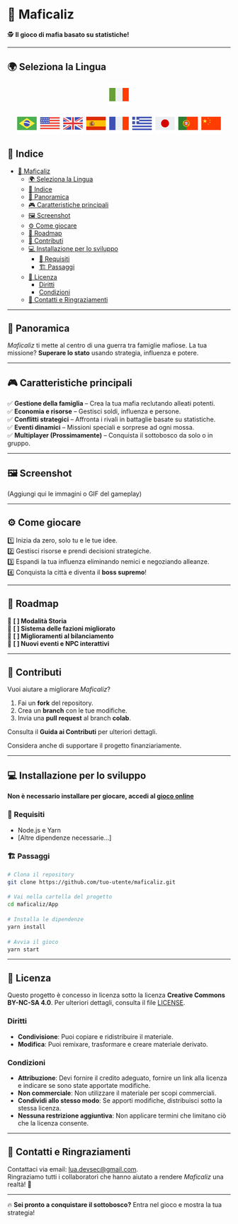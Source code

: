 # 🎩 Maficaliz

🕵️ **Il gioco di mafia basato su statistiche!**

---

## 🌍 Seleziona la Lingua

<div style="text-align: center;"> 

[![Italiano](./flag-icons/flag-italy-48.png)](./README.it.md)

[![Português](./flag-icons/flag-brazil-48.png)](../../README.md) [![English](./flag-icons/flag-usa-48.png)](./README.en.md) [![English](./flag-icons/flag-great-britain-48.png)](./README.gb.md) [![Español](./flag-icons/flag-spain-flag-48.png)](./README.es.md) [![Français](./flag-icons/flag-france-48.png)](./README.fr.md) [![Ελληνικά](./flag-icons/flag-greece-48.png)](./README.gr.md) [![日本語](./flag-icons/flag-japan-48.png)](./README.jp.md) [![Português (Portugal)](./flag-icons/flag-portugal-48.png)](./README.pt.md) [![中文](./flag-icons/flag-china-48.png)](./README.ch.md)

</div>

## 📑 Indice  

- [🎩 Maficaliz](#-maficaliz)
  - [🌍 Seleziona la Lingua](#-seleziona-la-lingua)
  - [📑 Indice](#-indice)
  - [📖 Panoramica](#-panoramica)
  - [🎮 Caratteristiche principali](#-caratteristiche-principali)
  - [🖼️ Screenshot](#️-screenshot)
  - [⚙️ Come giocare](#️-come-giocare)
  - [🚀 Roadmap](#-roadmap)
  - [🤝 Contributi](#-contributi)
  - [💻 Installazione per lo sviluppo](#-installazione-per-lo-sviluppo)
    - [🔧 Requisiti](#-requisiti)
    - [🏗️ Passaggi](#️-passaggi)
  - [📜 Licenza](#-licenza)
    - [Diritti](#diritti)
    - [Condizioni](#condizioni)
  - [💌 Contatti e Ringraziamenti](#-contatti-e-ringraziamenti)

---

## 📖 Panoramica  

*Maficaliz* ti mette al centro di una guerra tra famiglie mafiose. La tua missione? **Superare lo stato** usando strategia, influenza e potere.

---

## 🎮 Caratteristiche principali  

✅ **Gestione della famiglia** – Crea la tua mafia reclutando alleati potenti.  
✅ **Economia e risorse** – Gestisci soldi, influenza e persone.  
✅ **Conflitti strategici** – Affronta i rivali in battaglie basate su statistiche.  
✅ **Eventi dinamici** – Missioni speciali e sorprese ad ogni mossa.  
✅ **Multiplayer (Prossimamente)** – Conquista il sottobosco da solo o in gruppo.  

---

## 🖼️ Screenshot  

(Aggiungi qui le immagini o GIF del gameplay)

---

## ⚙️ Come giocare  

1️⃣ Inizia da zero, solo tu e le tue idee.  
2️⃣ Gestisci risorse e prendi decisioni strategiche.  
3️⃣ Espandi la tua influenza eliminando nemici e negoziando alleanze.  
4️⃣ Conquista la città e diventa il **boss supremo**!  

---

## 🚀 Roadmap  

🔹 **[ ] Modalità Storia**  
🔹 **[ ] Sistema delle fazioni migliorato**  
🔹 **[ ] Miglioramenti al bilanciamento**  
🔹 **[ ] Nuovi eventi e NPC interattivi**  

---

## 🤝 Contributi  

Vuoi aiutare a migliorare *Maficaliz*?

1. Fai un **fork** del repository.  
2. Crea un **branch** con le tue modifiche.  
3. Invia una **pull request** al branch **colab**.  

Consulta il **Guida ai Contributi** per ulteriori dettagli.

Considera anche di supportare il progetto finanziariamente.

---

## 💻 Installazione per lo sviluppo  

**Non è necessario installare per giocare, accedi al [gioco online](https://maficaliz.github.io/Maficaliz)**

### 🔧 Requisiti  

- Node.js e Yarn  
- [Altre dipendenze necessarie...]  

### 🏗️ Passaggi  

```bash
# Clona il repository
git clone https://github.com/tuo-utente/maficaliz.git  

# Vai nella cartella del progetto
cd maficaliz/App

# Installa le dipendenze
yarn install  

# Avvia il gioco
yarn start  
```

---

## 📜 Licenza

Questo progetto è concesso in licenza sotto la licenza **Creative Commons BY-NC-SA 4.0**. Per ulteriori dettagli, consulta il file [LICENSE](../../LICENSE).

### Diritti  

- **Condivisione**: Puoi copiare e ridistribuire il materiale.  
- **Modifica**: Puoi remixare, trasformare e creare materiale derivato.

### Condizioni  

- **Attribuzione**: Devi fornire il credito adeguato, fornire un link alla licenza e indicare se sono state apportate modifiche.  
- **Non commerciale**: Non utilizzare il materiale per scopi commerciali.  
- **Condividi allo stesso modo**: Se apporti modifiche, distribuisci sotto la stessa licenza.  
- **Nessuna restrizione aggiuntiva**: Non applicare termini che limitano ciò che la licenza consente.

---

## 💌 Contatti e Ringraziamenti  

Contattaci via email: [lua.devsec@gmail.com](mailto:lua.devsec@gmail.com).  
Ringraziamo tutti i collaboratori che hanno aiutato a rendere *Maficaliz* una realtà! 🎉

---

🔥 **Sei pronto a conquistare il sottobosco?** Entra nel gioco e mostra la tua strategia!
